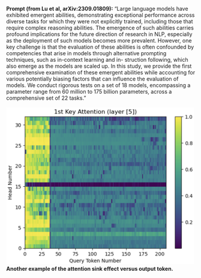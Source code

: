 **Prompt (from Lu et al, arXiv:2309.01809):** “Large language models have exhibited emergent abilities, demonstrating
exceptional performance across diverse tasks for which they were not explicitly trained, including those that require
complex reasoning abilities. The emergence of such abilities carries profound implications for the future direction of
research in NLP, especially as the deployment of such models becomes more prevalent. However, one key challenge is that
the evaluation of these abilities is often confounded by competencies that arise in models through alternative prompting
techniques, such as in-context learning and in- struction following, which also emerge as the models are scaled up. In
this study, we provide the first comprehensive examination of these emergent abilities while accounting for various
potentially biasing factors that can influence the evaluation of models. We conduct rigorous tests on a set of 18 models,
encompassing a parameter range from 60 million to 175 billion parameters, across a comprehensive set of 22 tasks.”  
\
<img src="https://github.com/landrewwray/landrewwray.github.io/blob/main/docs/assets/img/Attn_sink_example.png" alt="SMBC Sept. 19 2023" width="500"/>
<br><b>Another example of the attention sink effect versus output token.</b>
